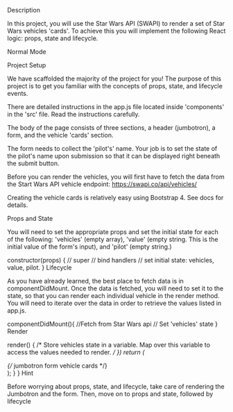 Description  

In this project, you will use the Star Wars API (SWAPI) to render a set of Star Wars vehicles 'cards'. To achieve this you will implement the following React logic: props, state and lifecycle.

Normal Mode  

Project Setup  

We have scaffolded the majority of the project for you! The purpose of this project is to get you familiar with the concepts of props, state, and lifecycle events.

There are detailed instructions in the app.js file located inside 'components' in the 'src' file. Read the instructions carefully.

The body of the page consists of three sections, a header (jumbotron), a form, and the vehicle 'cards' section.

The form needs to collect the 'pilot's' name. Your job is to set the state of the pilot's name upon submission so that it can be displayed right beneath the submit button.

Before you can render the vehicles, you will first have to fetch the data from the Start Wars API vehicle endpoint: https://swapi.co/api/vehicles/

Creating the vehicle cards is relatively easy using Bootstrap 4. See docs for details.

Props and State  

You will need to set the appropriate props and set the initial state for each of the following: 'vehicles' (empty array), 'value' (empty string. This is the initial value of the form's input), and 'pilot' (empty string.)

constructor(props) {
  // super
  // bind handlers
  // set initial state: vehicles, value, pilot.
}
Lifecycle  

As you have already learned, the best place to fetch data is in componentDidMount. Once the data is fetched, you will need to set it to the state, so that you can render each individual vehicle in the render method. You will need to iterate over the data in order to retrieve the values listed in app.js.

componentDidMount(){
  //Fetch from Star Wars api
  // Set 'vehicles' state
}
Render  

render() {
  /*
  Store vehicles state in a variable.
  Map over this variable to access the values needed to render.
  */
  })
  return (
    <div className="App">
      {/*
      jumbotron
      form
      vehicle cards
       */}
    </div>
  );
}
}
Hint  

Before worrying about props, state, and lifecycle, take care of rendering the Jumbotron and the form. Then, move on to props and state, followed by lifecycle
